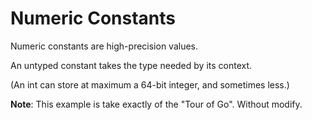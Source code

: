 # Numeric Constants
Numeric constants are high-precision values.

An untyped constant takes the type needed by its context.

(An int can store at maximum a 64-bit integer, and sometimes less.)

**Note**: This example is take exactly of the "Tour of Go". Without modify.
